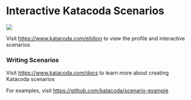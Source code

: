 # Interactive Katacoda Scenarios

[![](http://shields.katacoda.com/katacoda/elidion/count.svg)](https://www.katacoda.com/elidion "Get your profile on Katacoda.com")

Visit https://www.katacoda.com/elidion to view the profile and interactive scenarios

### Writing Scenarios
Visit https://www.katacoda.com/docs to learn more about creating Katacoda scenarios

For examples, visit https://github.com/katacoda/scenario-example
